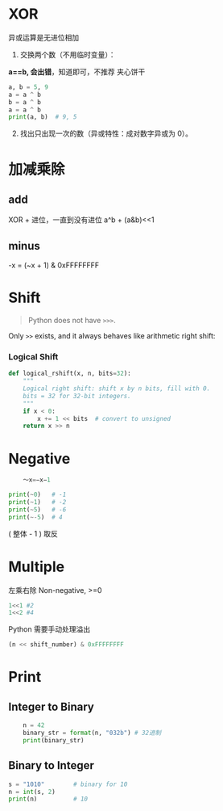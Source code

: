 # XOR
异或运算是无进位相加
1. 交换两个数（不用临时变量）：

**a==b, 会出错**，知道即可，不推荐
夹心饼干
```python
a, b = 5, 9
a = a ^ b
b = a ^ b
a = a ^ b
print(a, b)  # 9, 5
```
2. 找出只出现一次的数（异或特性：成对数字异或为 0）。

# 加减乘除
## add
XOR + 进位，一直到没有进位
a^b + (a&b)<<1

## minus
-x = (~x + 1) & 0xFFFFFFFF

# Shift
> Python does not have `>>>`.

Only `>>` exists, and it always behaves like arithmetic right shift:

### Logical Shift
```python
def logical_rshift(x, n, bits=32):
    """
    Logical right shift: shift x by n bits, fill with 0.
    bits = 32 for 32-bit integers.
    """
    if x < 0:
        x += 1 << bits  # convert to unsigned
    return x >> n
```

# Negative

```python
    ～x=−x−1

print(~0)   # -1
print(~1)   # -2
print(~5)   # -6
print(~-5)  # 4
```
( 整体 - 1 ) 取反

# Multiple

左乘右除
Non-negative, >=0
```python
1<<1 #2
1<<2 #4
```
Python 需要手动处理溢出
```python
(n << shift_number) & 0xFFFFFFFF
```

# Print
## Integer to Binary
```python
    n = 42
    binary_str = format(n, "032b") # 32进制
    print(binary_str)
```
## Binary to Integer
```python
s = "1010"        # binary for 10
n = int(s, 2)
print(n)          # 10
```
